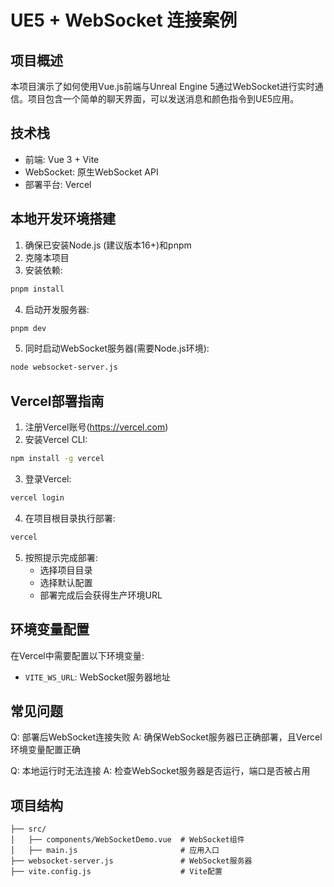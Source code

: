 # UE5 + WebSocket 连接案例

## 项目概述
本项目演示了如何使用Vue.js前端与Unreal Engine 5通过WebSocket进行实时通信。项目包含一个简单的聊天界面，可以发送消息和颜色指令到UE5应用。

## 技术栈
- 前端: Vue 3 + Vite
- WebSocket: 原生WebSocket API
- 部署平台: Vercel

## 本地开发环境搭建
1. 确保已安装Node.js (建议版本16+)和pnpm
2. 克隆本项目
3. 安装依赖:
```bash
pnpm install
```
4. 启动开发服务器:
```bash
pnpm dev
```
5. 同时启动WebSocket服务器(需要Node.js环境):
```bash
node websocket-server.js
```

## Vercel部署指南
1. 注册Vercel账号(https://vercel.com)
2. 安装Vercel CLI:
```bash
npm install -g vercel
```
3. 登录Vercel:
```bash
vercel login
```
4. 在项目根目录执行部署:
```bash
vercel
```
5. 按照提示完成部署:
   - 选择项目目录
   - 选择默认配置
   - 部署完成后会获得生产环境URL

## 环境变量配置
在Vercel中需要配置以下环境变量:
- `VITE_WS_URL`: WebSocket服务器地址

## 常见问题
Q: 部署后WebSocket连接失败
A: 确保WebSocket服务器已正确部署，且Vercel环境变量配置正确

Q: 本地运行时无法连接
A: 检查WebSocket服务器是否运行，端口是否被占用

## 项目结构
```
├── src/
│   ├── components/WebSocketDemo.vue  # WebSocket组件
│   ├── main.js                       # 应用入口
├── websocket-server.js               # WebSocket服务器
├── vite.config.js                    # Vite配置
```
